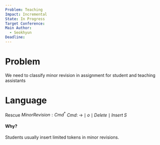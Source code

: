 ```yaml
---
Problem: Teaching
Impact: Incremental
State: In Progress
Target Conference: 
Main Author:
  - Seokhyun
Deadline:
---
```


# Problem 

We need to classify minor revision in assignment for student and teaching assistants


# Language

Rescue
$MinorRevision : Cmd^*$
$Cmd :\; \to\; \mid\; o\; \mid\; Delete\; \mid\; Insert \; S$


#### Why?
Students usually insert limited tokens in minor revisions.
